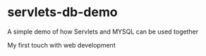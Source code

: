 # servlets-db-demo
A simple demo of how Servlets and  MYSQL can be used together

My first touch with web development
